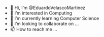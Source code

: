 - 👋 Hi, I’m @EduardoVelascoMartinez
- 👀 I’m interested in Computing
- 🌱 I’m currently learning Computer Science
- 💞️ I’m looking to collaborate on ...
- 📫 How to reach me ...

<!---
EduardoVelascoMartinez/EduardoVelascoMartinez is a ✨ special ✨ repository because its `README.md` (this file) appears on your GitHub profile.
You can click the Preview link to take a look at your changes.
--->
